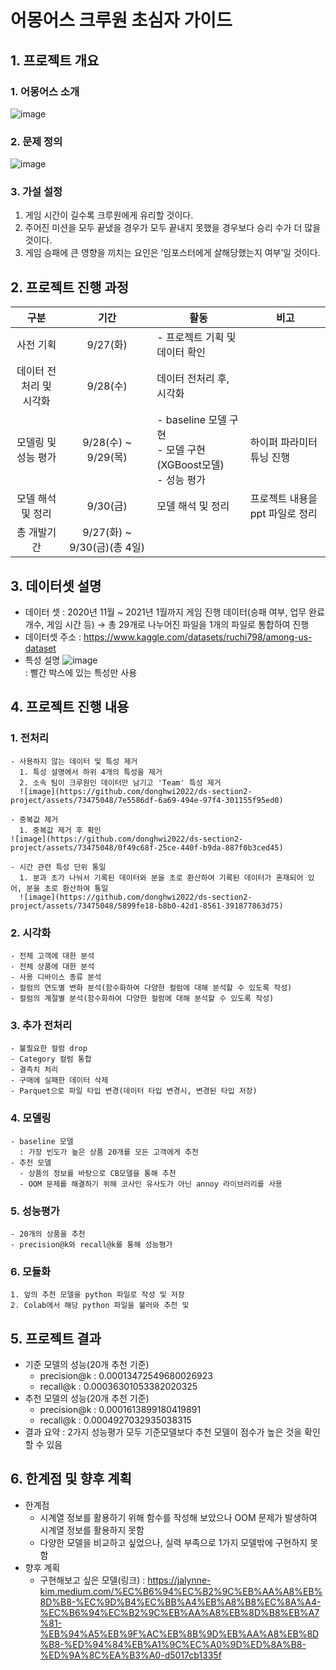 # 어몽어스 크루원 초심자 가이드
## 1. 프로젝트 개요
  ### 1. 어몽어스 소개
  ![image](https://github.com/donghwi2022/ds-section2-project/assets/73475048/c2452be7-4ee2-46b3-a537-72f660f56cdb)
  ### 2. 문제 정의
  ![image](https://github.com/donghwi2022/ds-section2-project/assets/73475048/aba04f65-5cc9-4273-8b5b-f56414b1410c)
  ### 3. 가설 설정
  1. 게임 시간이 길수록 크루원에게 유리할 것이다.
  2. 주어진 미션을 모두 끝냈을 경우가 모두 끝내지 못했을 경우보다 승리 수가 더 많을 것이다.
  3. 게임 승패에 큰 영향을 끼치는 요인은 ‘임포스터에게 살해당했는지 여부’일 것이다.

## 2. 프로젝트 진행 과정
  |구분|기간|활동|비고|
  |:---:|:---:|---|---|
  |사전 기획|9/27(화)|- 프로젝트 기획 및 데이터 확인||
  |데이터 전처리 및 <br> 시각화|9/28(수)|데이터 전처리 후, 시각화||
  |모델링 및 성능 평가|9/28(수) ~ 9/29(목)|- baseline 모델 구현 <br> - 모델 구현(XGBoost모델) <br> - 성능 평가|하이퍼 파라미터 튜닝 진행|
  |모델 해석 및 정리|9/30(금)|모델 해석 및 정리|프로젝트 내용을 ppt 파일로 정리|
  |총 개발기간|9/27(화) ~ 9/30(금)(총 4일)|||
  
## 3. 데이터셋 설명
  - 데이터 셋 : 2020년 11월 ~ 2021년 1월까지 게임 진행 데이터(승패 여부, 업무 완료 개수, 게임 시간 등)
    → 총 29개로 나누어진 파일을 1개의 파일로 통합하여 진행 <br>
  - 데이터셋 주소 : https://www.kaggle.com/datasets/ruchi798/among-us-dataset
  - 특성 설명
    ![image](https://github.com/donghwi2022/ds-section2-project/assets/73475048/3a6d6fc6-00f3-4801-a6a9-2296d1621d5b) <br>
    : 빨간 박스에 있는 특성만 사용

## 4. 프로젝트 진행 내용
  ### 1. 전처리
    - 사용하지 않는 데이터 및 특성 제거
      1. 특성 설명에서 하위 4개의 특성을 제거
      2. 소속 팀이 크루원인 데이터만 남기고 'Team' 특성 제거
      ![image](https://github.com/donghwi2022/ds-section2-project/assets/73475048/7e5586df-6a69-494e-97f4-301155f95ed0) 

    - 중복값 제거
      1. 중복값 제거 후 확인
    ![image](https://github.com/donghwi2022/ds-section2-project/assets/73475048/0f49c68f-25ce-440f-b9da-887f0b3ced45)

    - 시간 관련 특성 단위 통일
      1. 분과 초가 나눠서 기록된 데이터와 분을 초로 환산하여 기록된 데이터가 혼재되어 있어, 분을 초로 환산하여 통일
      ![image](https://github.com/donghwi2022/ds-section2-project/assets/73475048/5899fe18-b8b0-42d1-8561-391877863d75)

  ### 2. 시각화
    - 전체 고객에 대한 분석
    - 전체 상품에 대한 분석
    - 사용 디바이스 종류 분석
    - 컬럼의 연도별 변화 분석(함수화하여 다양한 컬럼에 대해 분석할 수 있도록 작성)
    - 컬럼의 계절별 분석(함수화하여 다양한 컬럼에 대해 분석할 수 있도록 작성)
  ### 3. 추가 전처리
    - 불필요한 컬럼 drop
    - Category 컬럼 통합
    - 결측치 처리
    - 구매에 실패한 데이터 삭제
    - Parquet으로 파일 타입 변경(데이터 타입 변경시, 변경된 타입 저장)
  ### 4. 모델링
    - baseline 모델
      : 가장 빈도가 높은 상품 20개를 모든 고객에게 추천
    - 추천 모델
      - 상품의 정보를 바탕으로 CB모델을 통해 추천
      - OOM 문제를 해결하기 위해 코사인 유사도가 아닌 annoy 라이브러리를 사용
  ### 5. 성능평가
    - 20개의 상품을 추천
    - precision@k와 recall@k를 통해 성능평가
  ### 6. 모듈화
    1. 앞의 추천 모델을 python 파일로 작성 및 저장
    2. Colab에서 해당 python 파일을 불러와 추천 및 
## 5. 프로젝트 결과
  - 기준 모델의 성능(20개 추천 기준)
    - precision@k : 0.00013472549680026923
    - recall@k : 0.00036301053382020325
  - 추천 모델의 성능(20개 추천 기준)
    - precision@k : 0.0001613899180419891
    - recall@k : 0.0004927032935038315
  - 결과 요약
    : 2가지 성능평가 모두 기준모델보다 추천 모델이 점수가 높은 것을 확인할 수 있음
## 6. 한계점 및 향후 계획
  - 한계점
    - 시계열 정보를 활용하기 위해 함수를 작성해 보았으나 OOM 문제가 발생하여 시계열 정보를 활용하지 못함
    - 다양한 모델을 비교하고 싶었으나, 실력 부족으로 1가지 모델밖에 구현하지 못함
  - 향후 계획
    - 구현해보고 싶은 모델(링크) : https://jalynne-kim.medium.com/%EC%B6%94%EC%B2%9C%EB%AA%A8%EB%8D%B8-%EC%9D%B4%EC%BB%A4%EB%A8%B8%EC%8A%A4-%EC%B6%94%EC%B2%9C%EB%AA%A8%EB%8D%B8%EB%A7%81-%EB%94%A5%EB%9F%AC%EB%8B%9D%EB%AA%A8%EB%8D%B8-%ED%94%84%EB%A1%9C%EC%A0%9D%ED%8A%B8-%ED%9A%8C%EA%B3%A0-d5017cb1335f
